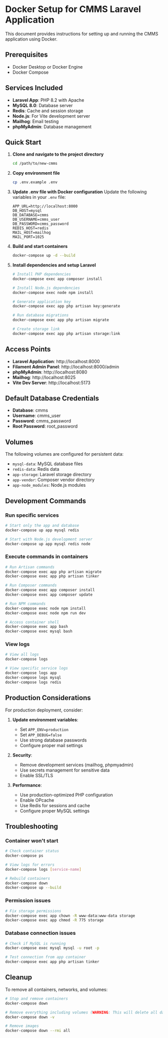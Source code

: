 # Docker Setup for CMMS Laravel Application

This document provides instructions for setting up and running the CMMS application using Docker.

## Prerequisites

- Docker Desktop or Docker Engine
- Docker Compose

## Services Included

- **Laravel App**: PHP 8.2 with Apache
- **MySQL 8.0**: Database server
- **Redis**: Cache and session storage
- **Node.js**: For Vite development server
- **Mailhog**: Email testing
- **phpMyAdmin**: Database management

## Quick Start

1. **Clone and navigate to the project directory**

    ```bash
    cd /path/to/new-cmms
    ```

2. **Copy environment file**

    ```bash
    cp .env.example .env
    ```

3. **Update .env file with Docker configuration**
   Update the following variables in your `.env` file:

    ```env
    APP_URL=http://localhost:8000
    DB_HOST=mysql
    DB_DATABASE=cmms
    DB_USERNAME=cmms_user
    DB_PASSWORD=cmms_password
    REDIS_HOST=redis
    MAIL_HOST=mailhog
    MAIL_PORT=1025
    ```

4. **Build and start containers**

    ```bash
    docker-compose up -d --build
    ```

5. **Install dependencies and setup Laravel**

    ```bash
    # Install PHP dependencies
    docker-compose exec app composer install

    # Install Node.js dependencies
    docker-compose exec node npm install

    # Generate application key
    docker-compose exec app php artisan key:generate

    # Run database migrations
    docker-compose exec app php artisan migrate

    # Create storage link
    docker-compose exec app php artisan storage:link
    ```

## Access Points

- **Laravel Application**: http://localhost:8000
- **Filament Admin Panel**: http://localhost:8000/admin
- **phpMyAdmin**: http://localhost:8080
- **Mailhog**: http://localhost:8025
- **Vite Dev Server**: http://localhost:5173

## Default Database Credentials

- **Database**: cmms
- **Username**: cmms_user
- **Password**: cmms_password
- **Root Password**: root_password

## Volumes

The following volumes are configured for persistent data:

- `mysql-data`: MySQL database files
- `redis-data`: Redis data
- `app-storage`: Laravel storage directory
- `app-vendor`: Composer vendor directory
- `app-node_modules`: Node.js modules

## Development Commands

### Run specific services

```bash
# Start only the app and database
docker-compose up app mysql redis

# Start with Node.js development server
docker-compose up app mysql redis node
```

### Execute commands in containers

```bash
# Run Artisan commands
docker-compose exec app php artisan migrate
docker-compose exec app php artisan tinker

# Run Composer commands
docker-compose exec app composer install
docker-compose exec app composer update

# Run NPM commands
docker-compose exec node npm install
docker-compose exec node npm run dev

# Access container shell
docker-compose exec app bash
docker-compose exec mysql bash
```

### View logs

```bash
# View all logs
docker-compose logs

# View specific service logs
docker-compose logs app
docker-compose logs mysql
docker-compose logs redis
```

## Production Considerations

For production deployment, consider:

1. **Update environment variables**:
    - Set `APP_ENV=production`
    - Set `APP_DEBUG=false`
    - Use strong database passwords
    - Configure proper mail settings

2. **Security**:
    - Remove development services (mailhog, phpmyadmin)
    - Use secrets management for sensitive data
    - Enable SSL/TLS

3. **Performance**:
    - Use production-optimized PHP configuration
    - Enable OPcache
    - Use Redis for sessions and cache
    - Configure proper MySQL settings

## Troubleshooting

### Container won't start

```bash
# Check container status
docker-compose ps

# View logs for errors
docker-compose logs [service-name]

# Rebuild containers
docker-compose down
docker-compose up --build
```

### Permission issues

```bash
# Fix storage permissions
docker-compose exec app chown -R www-data:www-data storage
docker-compose exec app chmod -R 775 storage
```

### Database connection issues

```bash
# Check if MySQL is running
docker-compose exec mysql mysql -u root -p

# Test connection from app container
docker-compose exec app php artisan tinker
```

## Cleanup

To remove all containers, networks, and volumes:

```bash
# Stop and remove containers
docker-compose down

# Remove everything including volumes (WARNING: This will delete all data)
docker-compose down -v

# Remove images
docker-compose down --rmi all
```
